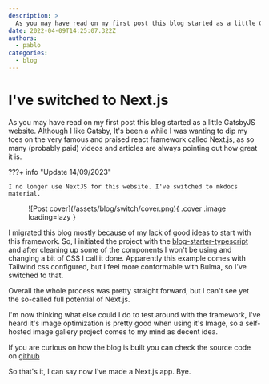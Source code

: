 ```yaml
---
description: >
  As you may have read on my first post this blog started as a little GatsbyJS application. Although I like Gatsby, It's been a while I was wanting to dip my toes on NextJS...
date: 2022-04-09T14:25:07.322Z
authors:
  - pablo
categories:
  - blog
---
```


# I've switched to Next.js

As you may have read on my first post this blog started as a little GatsbyJS website. Although I like Gatsby, It's been a while I was wanting to dip my toes on the very famous and praised react framework called Next.js, as so many (probably paid) videos and articles are always pointing out how great it is.

<!-- more -->

???+ info "Update 14/09/2023"

    I no longer use NextJS for this website. I've switched to mkdocs material.

<figure markdown>
  ![Post cover](/assets/blog/switch/cover.png){ .cover .image loading=lazy }
</figure>

I migrated this blog mostly because of my lack of good ideas to start with this framework. So, I initiated the project with the [blog-starter-typescript](https://github.com/vercel/next.js/tree/canary/examples/blog-starter-typescript) and after cleaning up some of the components I won't be using and changing a bit of CSS I call it done. Apparently this example comes with Tailwind css configured, but I feel more conformable with Bulma, so I've switched to that.

Overall the whole process was pretty straight forward, but I can't see yet the so-called full potential of Next.js.

I'm now thinking what else could I do to test around with the framework, I've heard it's image optimization is pretty good when using it's Image, so a self-hosted image gallery project comes to my mind as decent idea.

If you are curious on how the blog is built you can check the source code on [github](https://github.com/pbl0/pablo-blog)

So that's it, I can say now I've made a Next.js app. Bye.
